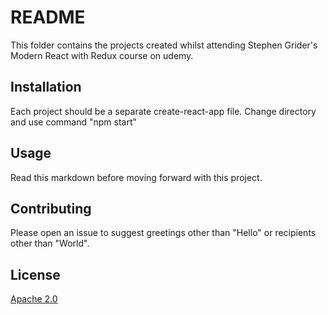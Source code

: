 # README

This folder contains the projects created whilst attending Stephen Grider's Modern React with Redux course on udemy. 

## Installation

Each project should be a separate create-react-app file. Change directory and use command "npm start"

## Usage

Read this markdown before moving forward with this project.

## Contributing

Please open an issue to suggest greetings other than "Hello"
or recipients other than "World".

## License

[Apache 2.0](http://www.apache.org/licenses/LICENSE-2.0)